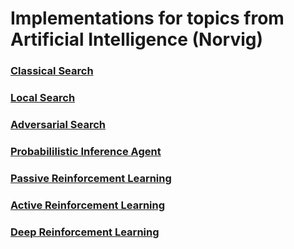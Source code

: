 # Implementations for topics from Artificial Intelligence (Norvig) 

### [Classical Search](https://github.com/WarrenGreen/AI-Norvig/tree/master/ai/search/classical)
### [Local Search](https://github.com/WarrenGreen/AI-Norvig/tree/master/ai/search/local)
### [Adversarial Search](https://github.com/WarrenGreen/AI-Norvig/tree/master/ai/search/adversarial)
### [Probabililistic Inference Agent](https://github.com/WarrenGreen/AI-Norvig/blob/master/examples/wumpus_world_probabilistic_agent.py)
### [Passive Reinforcement Learning](https://github.com/WarrenGreen/AI-Norvig/tree/master/ai/learning/reinforcement/passive)
### [Active Reinforcement Learning](https://github.com/WarrenGreen/AI-Norvig/tree/master/ai/learning/reinforcement/active)
### [Deep Reinforcement Learning](https://github.com/WarrenGreen/DeepReinforcementLearning)
